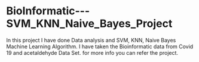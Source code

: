 # BioInformatic---SVM_KNN_Naive_Bayes_Project
In this project I have done Data analysis and SVM, KNN, Naive Bayes Machine Learning Algorithm. I have taken the Bioinformatic data from Covid 19 and acetaldehyde Data Set. for more info you can refer the project.
